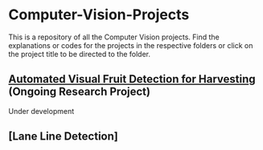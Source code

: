 # Computer-Vision-Projects

This is a repository of all the Computer Vision projects.
Find the explanations or codes for the projects in the respective folders or click on the project title to be directed to the folder.

## [Automated Visual Fruit Detection for Harvesting](https://github.com/ritvik02/Computer-Vision-Projects/tree/main/automated%20visual%20fruit%20detection%20for%20harvesting) (Ongoing Research Project)
Under development


## [Lane Line Detection]
